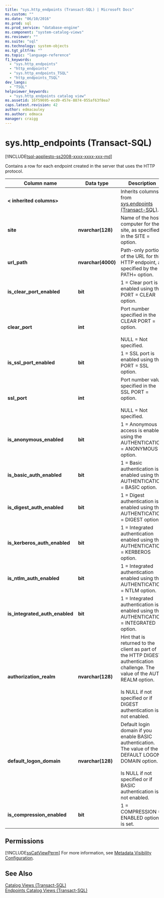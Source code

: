 ```yaml
---
title: "sys.http_endpoints (Transact-SQL) | Microsoft Docs"
ms.custom: ""
ms.date: "06/10/2016"
ms.prod: sql
ms.prod_service: "database-engine"
ms.component: "system-catalog-views"
ms.reviewer: ""
ms.suite: "sql"
ms.technology: system-objects
ms.tgt_pltfrm: ""
ms.topic: "language-reference"
f1_keywords: 
  - "sys.http_endpoints"
  - "http_endpoints"
  - "sys.http_endpoints_TSQL"
  - "http_endpoints_TSQL"
dev_langs: 
  - "TSQL"
helpviewer_keywords: 
  - "sys.http_endpoints catalog view"
ms.assetid: 16f59695-ecd9-457e-8874-055af63f8ea7
caps.latest.revision: 42
author: edmacauley
ms.author: edmaca
manager: craigg
---
```

# sys.http_endpoints (Transact-SQL)
[!INCLUDE[tsql-appliesto-ss2008-xxxx-xxxx-xxx-md](../../includes/tsql-appliesto-ss2008-xxxx-xxxx-xxx-md.md)]

  Contains a row for each endpoint created in the server that uses the HTTP protocol.  
  
|Column name|Data type|Description|  
|-----------------|---------------|-----------------|  
|**< inherited columns>**||Inherits columns from [sys.endpoints &#40;Transact-SQL&#41;](../../relational-databases/system-catalog-views/sys-endpoints-transact-sql.md).|  
|**site**|**nvarchar(128)**|Name of the host computer for the site, as specified in the SITE = option.|  
|**url_path**|**nvarchar(4000)**|Path-only portion of the URL for this HTTP endpoint, as specified by the PATH= option.|  
|**is_clear_port_enabled**|**bit**|1 = Clear port is enabled using the PORT = CLEAR option.|  
|**clear_port**|**int**|Port number specified in the CLEAR PORT = option.<br /><br /> NULL = Not specified.|  
|**is_ssl_port_enabled**|**bit**|1 = SSL port is enabled using the PORT = SSL option.|  
|**ssl_port**|**int**|Port number value specified in the SSL PORT = option.<br /><br /> NULL = Not specified.|  
|**is_anonymous_enabled**|**bit**|1 = Anonymous access is enabled using the AUTHENTICATION = ANONYMOUS option.|  
|**is_basic_auth_enabled**|**bit**|1 = Basic authentication is enabled using the AUTHENTICATION = BASIC option.|  
|**is_digest_auth_enabled**|**bit**|1 = Digest authentication is enabled using the AUTHENTICATION = DIGEST option.|  
|**is_kerberos_auth_enabled**|**bit**|1 = Integrated authentication enabled using the AUTHENTICATION = KERBEROS option.|  
|**is_ntlm_auth_enabled**|**bit**|1 = Integrated authentication enabled using the AUTHENTICATION = NTLM option.|  
|**is_integrated_auth_enabled**|**bit**|1 = Integrated authentication is enabled using the AUTHENTICATION = INTEGRATED option.|  
|**authorization_realm**|**nvarchar(128)**|Hint that is returned to the client as part of the HTTP DIGEST authentication challenge. The value of the AUTH REALM option.<br /><br /> Is NULL if not specified or if DIGEST authentication is not enabled.|  
|**default_logon_domain**|**nvarchar(128)**|Default login domain if you enable BASIC authentication. The value of the DEFAULT LOGON DOMAIN option.<br /><br /> Is NULL if not specified or if BASIC authentication is not enabled.|  
|**is_compression_enabled**|**bit**|1 = COMPRESSION = ENABLED option is set.|  
  
## Permissions  
 [!INCLUDE[ssCatViewPerm](../../includes/sscatviewperm-md.md)] For more information, see [Metadata Visibility Configuration](../../relational-databases/security/metadata-visibility-configuration.md).  
  
## See Also  
 [Catalog Views &#40;Transact-SQL&#41;](../../relational-databases/system-catalog-views/catalog-views-transact-sql.md)   
 [Endpoints Catalog Views &#40;Transact-SQL&#41;](../../relational-databases/system-catalog-views/endpoints-catalog-views-transact-sql.md)  
  
  
